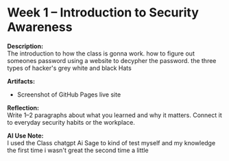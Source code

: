 # Week 1 – Introduction to Security Awareness
 
**Description:**  
The introduction to how the class is gonna work. how to figure out someones password using a website to decypher the password. the three types of hacker's grey white and black Hats
 
**Artifacts:**  
- Screenshot of GitHub Pages live site  
 
**Reflection:**  
Write 1–2 paragraphs about what you learned and why it matters. Connect it to everyday security habits or the workplace.  
 
**AI Use Note:**  
I used the Class chatgpt Ai Sage to kind of test myself and my knowledge the first time i wasn't great the second time a little 
